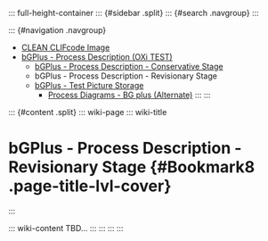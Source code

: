 ::: full-height-container
::: {#sidebar .split}
::: {#search .navgroup}
:::

::: {#navigation .navgroup}
-   [CLEAN CLIFcode Image](../documentation/page5501091875)
-   [bGPlus - Process Description (OXi TEST)](../documentation/page5950570499)
    -   [bGPlus - Process Description - Conservative
        Stage](../documentation/page5950930948)
    -   bGPlus - Process Description - Revisionary Stage
    -   [bGPlus - Test Picture Storage](../documentation/page5950963721)
        -   [Process Diagrams - BG plus
            (Alternate)](../documentation/page5950996481)
:::
:::

::: {#content .split}
::: wiki-page
::: wiki-title
# bGPlus - Process Description - Revisionary Stage {#Bookmark8 .page-title-lvl-cover}
:::

::: wiki-content
TBD...
:::
:::
:::
:::
